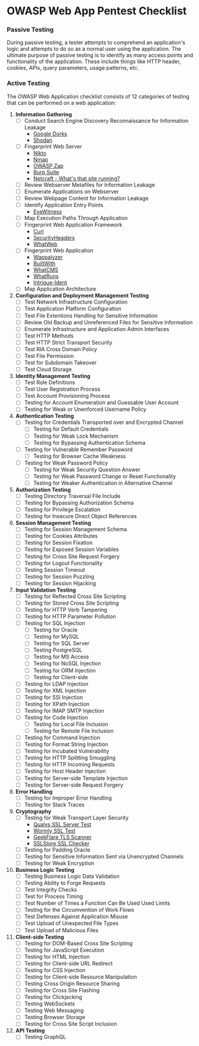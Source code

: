 # OWASP Web App Pentest Checklist

### Passive Testing

During passive testing, a tester attempts to comprehend an application's logic and attempts to do so as a normal user using the application. The ultimate purpose of passive testing is to identify as many access points and functionality of the application. These include things like HTTP header, cookies, APIs, query parameters, usage patterns, etc. 

### Active Testing

The OWASP Web Application checklist consists of 12 categories of testing that can be performed on a web application:
1. **Information Gathering**
	- [ ] Conduct Search Engine Discovery Reconnaissance for Information Leakage
		- [Google Dorks](https://ahrefs.com/blog/google-advanced-search-operators/)
		- [Shodan](https://www.shodan.io/)
	- [ ] Fingerprint Web Server
		- [Nikto](https://github.com/sullo/nikto)
		- [Nmap](https://github.com/nmap/nmap)
		- [OWASP Zap](https://www.zaproxy.org/)
		- [Burp Suite](https://portswigger.net/burp/pro)
		- [Netcraft - What's that site running?](https://sitereport.netcraft.com/)
	- [ ] Review Webserver Metafiles for Information Leakage
	- [ ] Enumerate Applications on Webserver
	- [ ] Review Webpage Content for Information Leakage
	- [ ] Identify Application Entry Points
		- [EyeWitness](https://github.com/FortyNorthSecurity/EyeWitness)
	- [ ] Map Execution Paths Through Application
	- [ ] Fingerprint Web Application Framework
		- [Curl](https://github.com/curl/curl)
		- [SecurityHeaders](https://securityheaders.com/)
		- [WhatWeb](https://github.com/urbanadventurer/WhatWeb)
	- [ ] Fingerprint Web Application
		- [Wappalyzer](https://www.wappalyzer.com/)
		- [BuiltWith](https://builtwith.com/)
		- [WhatCMS](https://whatcms.org/)
		- [WhatRuns](https://www.whatruns.com/)
		- [Intrigue-Ident](https://github.com/intrigueio/intrigue-ident)
	- [ ] Map Application Architecture
2. **Configuration and Deployment Management Testing**
	- [ ] Test Network Infrastructure Configuration
	- [ ] Test Application Platform Configuration
	- [ ] Test File Extentions Handling for Sensitive Information
	- [ ] Review Old Backup and Unreferenced Files for Sensitive Information
	- [ ] Enumerate Infrastructure and Application Admin Interfaces
	- [ ] Test HTTP Methods
	- [ ] Test HTTP Strict Transport Security
	- [ ] Test RIA Cross Domain Policy
	- [ ] Test File Permission
	- [ ] Test for Subdomain Takeover
	- [ ] Test Cloud Storage
3. **Identity Management Testing**
 	- [ ] Test Role Definitions
 	- [ ] Test User Registration Process
 	- [ ] Test Account Provisioning Process
 	- [ ] Testing for Account Enumeration and Guessable User Account
 	- [ ] Testing for Weak or Unenforced Username Policy
4. **Authentication Testing**
	- [ ]  Testing for Credentials Transported over and Encrypted Channel
    	- [ ]  Testing for Default Credentials
    	- [ ]  Testing for Weak Lock Mechanism
    	- [ ]  Testing for Bypassing Authentication Schema
   	- [ ]  Testing for Vulnerable Remember Password
    	- [ ]  Testing for Browser Cache Weakness
   	- [ ]  Testing for Weak Password Policy
    	- [ ]  Testing for Weak Security Question Answer
    	- [ ]  Testing for Weak Password Change or Reset Functionality
    	- [ ]  Testing for Weaker Authentication in Alternative Channel
5. **Authorization Testing**
	- [ ] Testing Directory Traversal File Include
	- [ ] Testing for Bypassing Authorization Schema
	- [ ] Testing for Privilege Escalation
	- [ ] Testing for Insecure Direct Object References
6. **Session Management Testing**
	- [ ] Testing for Session Management Schema
	- [ ] Testing for Cookies Attributes
	- [ ] Testing for Session Fixation
	- [ ] Testing for Exposed Session Variables
	- [ ] Testing for Cross Site Request Forgery
	- [ ] Testing for Logout Functionality
	- [ ] Testing Session Timeout
	- [ ] Testing for Session Puzzling
	- [ ] Testing for Session Hijacking
7. **Input Validation Testing**
	- [ ] Testing for Reflected Cross Site Scripting
	- [ ] Testing for Stored Cross Site Scripting
	- [ ] Testing for HTTP Verb Tampering
	- [ ] Testing for HTTP Parameter Pollution
	- [ ] Testing for SQL Injection
		- [ ] Testing for Oracle
		- [ ] Testing for MySQL
		- [ ] Testing for SQL Server
		- [ ] Testing PostgreSQL
		- [ ] Testing for MS Access
		- [ ] Testing for NoSQL Injection
		- [ ] Testing for ORM Injection
		- [ ] Testing for Client-side
	- [ ] Testing for LDAP Injection
	- [ ] Testing for XML Injection
	- [ ] Testing for SSI Injection
	- [ ] Testing for XPath Injection
	- [ ] Testing for IMAP SMTP Injection
	- [ ] Testing for Code Injection
		- [ ] Testing for Local File Inclusion
		- [ ] Testing for Remote File Inclusion
	- [ ] Testing for Command Injection
	- [ ] Testing for Format String Injection
	- [ ] Testing for Incubated Vulnerability
	- [ ] Testing for HTTP Splitting Smuggling
	- [ ] Testing for HTTP Incoming Requests
	- [ ] Testing for Host Header Injection
	- [ ] Testing for Server-side Template Injection
	- [ ] Testing for Server-side Request Forgery
8. **Error Handling**
	- [ ] Testing for Improper Error Handling
	- [ ] Testing for Stack Traces
9. **Cryptography**
	- [ ] Testing for Weak Transport Layer Security
		- [Qualys SSL Server Test](https://www.ssllabs.com/ssltest)
		- [Wormly SSL Test](https://www.ssllabs.com/ssltest)
		- [GeekFlare TLS Scanner](https://gf.dev)
		- [SSLStore SSL Checker](https://www.thesslstore.com/ssltools/ssl-checker.php)
	- [ ] Testing for Padding Oracle
	- [ ] Testing for Sensitive Information Sent via Unencrypted Channels
	- [ ] Testing for Weak Encryption
10. **Business Logic Testing**
	- [ ] Testing Business Logic Data Validation
	- [ ] Testing Ability to Forge Requests
	- [ ] Test Integrity Checks
	- [ ] Test for Process Timing
	- [ ] Test Number of Times a Function Can Be Used Used Limits
	- [ ] Testing for the Circumvention of Work Flows
	- [ ] Test Defenses Against Application Misuse
	- [ ] Test Upload of Unexpected File Types
	- [ ] Test Upload of Malicious Files
11. **Client-side Testing**
	- [ ] Testing for DOM-Based Cross Site Scripting
	- [ ] Testing for JavaScript Execution
	- [ ] Testing for HTML Injection
	- [ ] Testing for Client-side URL Redirect
	- [ ] Testing for CSS Injection
	- [ ] Testing for Client-side Resource Manipulation
	- [ ] Testing Cross Origin Resource Sharing
	- [ ] Testing for Cross Site Flashing
	- [ ] Testing for Clickjacking
	- [ ] Testing WebSockets
	- [ ] Testing Web Messaging
	- [ ] Testing Browser Storage
	- [ ] Testing for Cross Site Script Inclusion
12. **API Testing**
	- [ ] Testing GraphQL
